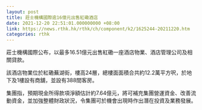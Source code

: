 ```yaml
---
layout: post
title: 莊士機構國際逾16億元出售紅磡酒店
date: 2021-12-20 22:51:01.000000000 +08:00
link: https://news.rthk.hk/rthk/ch/component/k2/1625244-20211220.htm
categories: rthk
---
```


莊士機構國際公布，以最多16.51億元出售紅磡一座酒店物業、酒店管理公司及相關貸款。

該酒店物業位於紅磡蕪湖街，樓高24層，總樓面面積合共約12.2萬平方呎，於地下及1樓設有商舖，並設有388間客房。

集團指，預期現金所得款項淨額估計約7.64億元，將可補充集團營運資金、改善流動資金，並加強整體財政狀況，令集團可於機會出現時作出潛在投資及業務發展。
